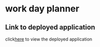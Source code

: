# work day planner

## Link to deployed application

click[here](https://mrasheed1991.github.io/Work_Day_Planner/) to view the deployed application
